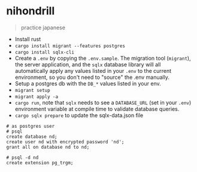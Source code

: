 # nihondrill

> practice japanese

* Install rust
* `cargo install migrant --features postgres`
* `cargo install sqlx-cli`
* Create a `.env` by copying the `.env.sample`. The migration tool (`migrant`),
  the server application, and the `sqlx`  database library will all automatically
  apply any values listed in your `.env` to the current environment, so you don't
  need to "source" the .env manually.
* Setup a postgres db with the `DB_*` values listed in your env.
* `migrant setup`
* `migrant apply -a`
* `cargo run`, note that `sqlx` needs to see a `DATABASE_URL` (set in your `.env`)
  environment variable at compile time to validate database queries.
* `cargo sqlx prepare` to update the sqlx-data.json file

```
# as postgres user
# psql
create database nd;
create user nd with encrypted password 'nd';
grant all on database nd to nd;

# psql -d nd
create extension pg_trgm;
```
